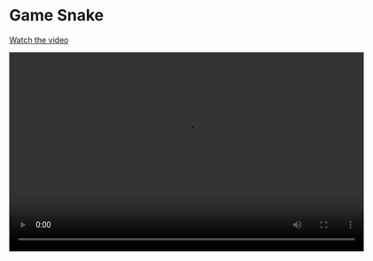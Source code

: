 # Game Snake
[Watch the video](Screen_Recording_2025-02-22.mp4)

<video width="640" height="360" controls>
  <source src="Screen_Recording_2025-02-22.mp4" type="video/mp4">
  Your browser does not support the video tag.
</video>
